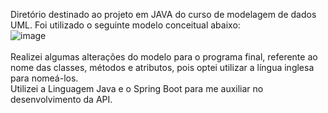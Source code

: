 Diretório destinado ao projeto em JAVA do curso de modelagem de dados UML.
Foi utilizado o seguinte modelo conceitual abaixo:
<br>
![image](https://github.com/GabrielPrata/cursoUML/assets/49907324/b46b4266-7c63-4f9b-bc19-77e7d54bdca1)
<br>
<br>
Realizei algumas alterações do modelo para o programa final, referente ao nome das classes, métodos e atributos, pois optei utilizar a língua inglesa para nomeá-los.
<br>
Utilizei a Linguagem Java e o Spring Boot para me auxiliar no desenvolvimento da API.
